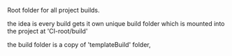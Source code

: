 Root folder for all project builds.

the idea is every build gets it own unique build folder 
which is mounted into the project at 'CI-root/build'


the build folder is a copy of 'templateBuild' folder, 

